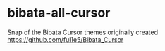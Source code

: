 # bibata-all-cursor
Snap of the Bibata Cursor themes originally created https://github.com/ful1e5/Bibata_Cursor 
